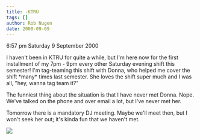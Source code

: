 ```yaml
---
title: -KTRU
tags: []
author: Rob Nugen
date: 2000-09-09
---
```


<p class=date>6:57 pm Saturday 9 September 2000

<p>I haven't been in KTRU for quite a while, but I'm here now for the first
installment of my 7pm - 9pm every other  Saturday evening shift this
semester!  I'm tag-teaming this shift with Donna, who helped me cover the
shift *many* times last semester.   She loves the shift super much and I was
all, "hey, wanna tag team it?"

<p>The funniest thing about the situation is that I have never met Donna.
Nope.  We've talked on the phone and over email a lot, but I've never met
her.

<p>Tomorrow there is a mandatory DJ meeting.  Maybe we'll meet then, but I
won't seek her out; it's kinda fun that we haven't met.

<p><img src="/images/rob/wL-ROB.gif">

